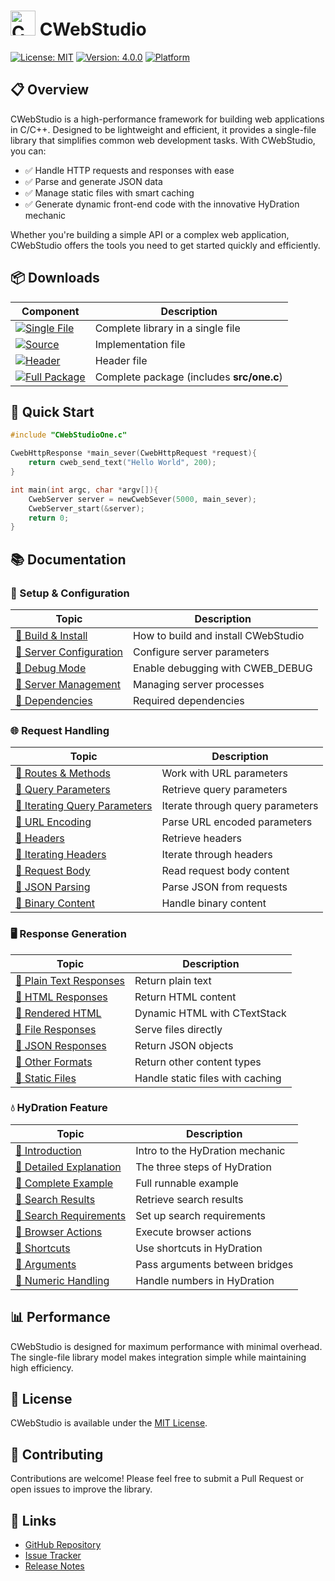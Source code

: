 # <img src="https://raw.githubusercontent.com/OUIsolutions/CWebStudio/main/graphics/images/logo.png" alt="CWebStudio" height="40"> CWebStudio

[![License: MIT](https://img.shields.io/badge/License-MIT-blue.svg)](https://opensource.org/licenses/MIT)
[![Version: 4.0.0](https://img.shields.io/badge/Version-4.0.0-brightgreen.svg)](https://github.com/OUIsolutions/CWebStudio/releases/tag/4.0.0)
[![Platform](https://img.shields.io/badge/Platform-Linux%20%7C%20macOS%20%7C%20Windows-lightgrey.svg)](https://github.com/OUIsolutions/CWebStudio)

## 📋 Overview

CWebStudio is a high-performance framework for building web applications in C/C++. Designed to be lightweight and efficient, it provides a single-file library that simplifies common web development tasks. With CWebStudio, you can:

- ✅ Handle HTTP requests and responses with ease
- ✅ Parse and generate JSON data
- ✅ Manage static files with smart caching
- ✅ Generate dynamic front-end code with the innovative HyDration mechanic

Whether you're building a simple API or a complex web application, CWebStudio offers the tools you need to get started quickly and efficiently.

## 📦 Downloads

| Component | Description |
|-----------|-------------|
| [![Single File](https://img.shields.io/badge/Single%20File-CWebStudioOne.c-orange.svg)](https://github.com/OUIsolutions/CWebStudio/releases/download/4.0.0/CWebStudioOne.c) | Complete library in a single file |
| [![Source](https://img.shields.io/badge/Source-CWebStudio.c-blue.svg)](https://github.com/OUIsolutions/CWebStudio/releases/download/4.0.0/CWebStudio.c) | Implementation file |
| [![Header](https://img.shields.io/badge/Header-CWebStudio.h-blue.svg)](https://github.com/OUIsolutions/CWebStudio/releases/download/4.0.0/CWebStudio.h) | Header file |
| [![Full Package](https://img.shields.io/badge/Full%20Package-CWebStudio.zip-green.svg)](https://github.com/OUIsolutions/CWebStudio/releases/download/4.0.0/CWebStudio.zip) | Complete package (includes **src/one.c**) |

## 🚀 Quick Start

```c
#include "CWebStudioOne.c"

CwebHttpResponse *main_sever(CwebHttpRequest *request){
    return cweb_send_text("Hello World", 200);
}

int main(int argc, char *argv[]){
    CwebServer server = newCwebSever(5000, main_sever);
    CwebServer_start(&server);
    return 0;
}
```

## 📚 Documentation

### 🔧 Setup & Configuration
| Topic | Description |
|-------|-------------|
| [📄 Build & Install](docs/build_and_install.md) | How to build and install CWebStudio |
| [📄 Server Configuration](docs/configuring_the_server.md) | Configure server parameters |
| [📄 Debug Mode](docs/cweb_debug_flag.md) | Enable debugging with CWEB_DEBUG |
| [📄 Server Management](docs/killing_the_server.md) | Managing server processes |
| [📄 Dependencies](docs/dependencies.md) | Required dependencies |

### 🌐 Request Handling
| Topic | Description |
|-------|-------------|
| [📄 Routes & Methods](docs/route_method.md) | Work with URL parameters |
| [📄 Query Parameters](docs/getting_query_param.md) | Retrieve query parameters |
| [📄 Iterating Query Parameters](docs/iterating_query_params.md) | Iterate through query parameters |
| [📄 URL Encoding](docs/url_encode_params.md) | Parse URL encoded parameters |
| [📄 Headers](docs/getting_headers.md) | Retrieve headers |
| [📄 Iterating Headers](docs/iterating_headers.md) | Iterate through headers |
| [📄 Request Body](docs/reading_body_content.md) | Read request body content |
| [📄 JSON Parsing](docs/parsing_json.md) | Parse JSON from requests |
| [📄 Binary Content](docs/reading_binary_content.md) | Handle binary content |

### 🖥️ Response Generation
| Topic | Description |
|-------|-------------|
| [📄 Plain Text Responses](docs/returning_values_plain_text.md) | Return plain text |
| [📄 HTML Responses](docs/returning_values_html.md) | Return HTML content |
| [📄 Rendered HTML](docs/returning_values_rendered_html.md) | Dynamic HTML with CTextStack |
| [📄 File Responses](docs/returning_values_files.md) | Serve files directly |
| [📄 JSON Responses](docs/returning_json_from_cjson.md) | Return JSON objects |
| [📄 Other Formats](docs/returning_values_other_formats.md) | Return other content types |
| [📄 Static Files](docs/static_files.md) | Handle static files with caching |

### 💧 HyDration Feature
| Topic | Description |
|-------|-------------|
| [📄 Introduction](docs/hydration.md) | Intro to the HyDration mechanic |
| [📄 Detailed Explanation](docs/hydration_explanation.md) | The three steps of HyDration |
| [📄 Complete Example](docs/hydration_full_runnable_example.md) | Full runnable example |
| [📄 Search Results](docs/hydration_search_result.md) | Retrieve search results |
| [📄 Search Requirements](docs/hydration_search_requirements.md) | Set up search requirements |
| [📄 Browser Actions](docs/hydration_actions.md) | Execute browser actions |
| [📄 Shortcuts](docs/hydration_shortcuts.md) | Use shortcuts in HyDration |
| [📄 Arguments](docs/hydration_handling_args.md) | Pass arguments between bridges |
| [📄 Numeric Handling](docs/hydration_handling_numbers.md) | Handle numbers in HyDration |

## 📊 Performance

CWebStudio is designed for maximum performance with minimal overhead. The single-file library model makes integration simple while maintaining high efficiency.

## 📜 License

CWebStudio is available under the [MIT License](LICENSE).

## 👥 Contributing

Contributions are welcome! Please feel free to submit a Pull Request or open issues to improve the library.

## 🔗 Links

- [GitHub Repository](https://github.com/OUIsolutions/CWebStudio)
- [Issue Tracker](https://github.com/OUIsolutions/CWebStudio/issues)
- [Release Notes](https://github.com/OUIsolutions/CWebStudio/releases)